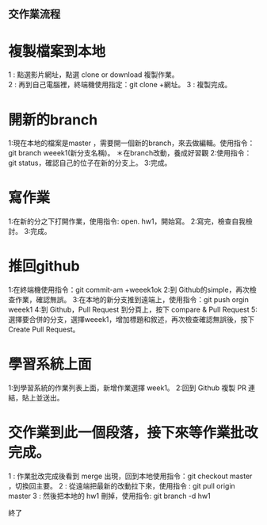 ## 交作業流程

# 複製檔案到本地

1 : 點選影片網址，點選 clone or download 複製作業。  
2 : 再到自己電腦裡，終端機使用指定：git clone +網址。
3 :  複製完成。

# 開新的branch

1:現在本地的檔案是master ，需要開一個新的branch，來去做編輯。使用指令：git branch weeek1(新分支名稱)。
＊在branch改動，養成好習觀
2:使用指令：git status，確認自己的位子在新的分支上。
3:完成。

# 寫作業

1:在新的分之下打開作業，使用指令: open. hw1，開始寫。
2:寫完，檢查自我檢討。
3:完成。

# 推回github

1:在終端機使用指令：git commit-am +weeek1ok
2:到 Github的simple，再次檢查作業，確認無誤。
3:在本地的新分支推到遠端上，使用指令：git push orgin weeek1
4:到 Github，Pull Request 到分頁上，按下 compare & Pull Request
5:選擇要合併的分支，選擇weeek1，增加標題和敘述，再次檢查確認無誤後，按下 Create Pull Request。

# 學習系統上面

1:到學習系統的作業列表上面，新增作業選擇 week1。
2:回到 Github 複製 PR 連結，貼上並送出。

# 交作業到此一個段落，接下來等作業批改完成。
 
 1 : 作業批改完成後看到 merge 出現，回到本地使用指令：git checkout master ，切換回主要。
 2 : 從遠端把最新的改動拉下來，使用指令 : git pull origin master
 3 : 然後把本地的 hw1 刪掉，使用指令: git branch -d hw1

終了